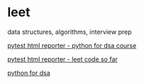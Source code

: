 # leet

data structures, algorithms, interview prep

[pytest html reporter - python for dsa course](https://s3.us-west-2.amazonaws.com/leet.brandonv.io/pytest_html_report.html#dashboard)  


[pytest html reporter - leet code so far](https://s3.us-west-2.amazonaws.com/leet.brandonv.io/problems/pytest_html_report.html#dashboard)  


[python for dsa](https://github.com/jmportilla/Python-for-Algorithms--Data-Structures--and-Interviews)
